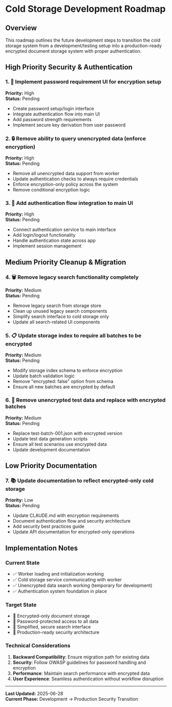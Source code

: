 # Cold Storage Development Roadmap

## Overview
This roadmap outlines the future development steps to transition the cold storage system from a development/testing setup into a production-ready encrypted document storage system with proper authentication.

## High Priority Security & Authentication

### 1. 🔑 Implement password requirement UI for encryption setup
**Priority:** High  
**Status:** Pending

- Create password setup/login interface
- Integrate authentication flow into main UI
- Add password strength requirements
- Implement secure key derivation from user password

### 2. 🔒 Remove ability to query unencrypted data (enforce encryption)
**Priority:** High  
**Status:** Pending

- Remove all unencrypted data support from worker
- Update authentication checks to always require credentials
- Enforce encryption-only policy across the system
- Remove conditional encryption logic

### 3. 🔐 Add authentication flow integration to main UI
**Priority:** High  
**Status:** Pending

- Connect authentication service to main interface
- Add login/logout functionality
- Handle authentication state across app
- Implement session management

## Medium Priority Cleanup & Migration

### 4. 🗑️ Remove legacy search functionality completely
**Priority:** Medium  
**Status:** Pending

- Remove legacy search from storage store
- Clean up unused legacy search components
- Simplify search interface to cold storage only
- Update all search-related UI components

### 5. 📋 Update storage index to require all batches to be encrypted
**Priority:** Medium  
**Status:** Pending

- Modify storage index schema to enforce encryption
- Update batch validation logic
- Remove "encrypted: false" option from schema
- Ensure all new batches are encrypted by default

### 6. 🧪 Remove unencrypted test data and replace with encrypted batches
**Priority:** Medium  
**Status:** Pending

- Replace test-batch-001.json with encrypted version
- Update test data generation scripts
- Ensure all test scenarios use encrypted data
- Update development documentation

## Low Priority Documentation

### 7. 📚 Update documentation to reflect encrypted-only cold storage
**Priority:** Low  
**Status:** Pending

- Update CLAUDE.md with encryption requirements
- Document authentication flow and security architecture
- Add security best practices guide
- Update API documentation for encrypted-only operations

## Implementation Notes

### Current State
- ✅ Worker loading and initialization working
- ✅ Cold storage service communicating with worker
- ✅ Unencrypted data search working (temporary for development)
- ✅ Authentication system foundation in place

### Target State
- 🎯 Encrypted-only document storage
- 🎯 Password-protected access to all data
- 🎯 Simplified, secure search interface
- 🎯 Production-ready security architecture

### Technical Considerations

1. **Backward Compatibility**: Ensure migration path for existing data
2. **Security**: Follow OWASP guidelines for password handling and encryption
3. **Performance**: Maintain search performance with encrypted data
4. **User Experience**: Seamless authentication without workflow disruption

---

**Last Updated:** 2025-06-28  
**Current Phase:** Development → Production Security Transition